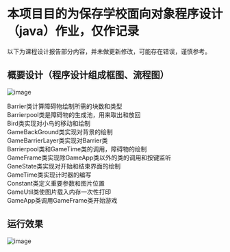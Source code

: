 # 本项目目的为保存学校面向对象程序设计（java）作业，仅作记录
以下为课程设计报告部分内容，并未做更新修改，可能存在错误，谨慎参考。
## 概要设计（程序设计组成框图、流程图）
![image](https://github.com/user-attachments/assets/db98bddb-57fc-4509-8ef1-e1ae18c95308)

Barrier类计算障碍物绘制所需的块数和类型\
Barrierpool类是障碍物的生成池，用来取出和放回\
Bird类实现对小鸟的移动和绘制\
GameBackGround类实现对背景的绘制\
GameBarrierLayer类实现对Barrier类\
Barrierpool类和GameTime类的调用，障碍物的绘制\
GameFrame类实现除GameApp类以外的类的调用和按键监听\
GaneState类实现对开始和结束界面的绘制\
GameTime类实现计时器的编写\
Constant类定义重要参数和图片位置\
GameUtil类使图片载入内存一次性打印\
GameApp类调用GameFrame类开始游戏
## 运行效果
![image](https://github.com/user-attachments/assets/7a601f08-7c96-43f7-8b5e-6d01286322d9)
